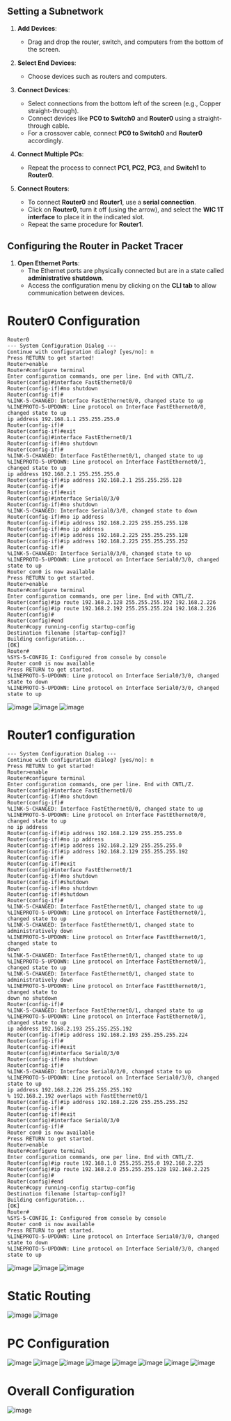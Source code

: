 ## Setting a Subnetwork

1. **Add Devices**: 
   - Drag and drop the router, switch, and computers from the bottom of the screen.

2. **Select End Devices**:
   - Choose devices such as routers and computers.

3. **Connect Devices**:
   - Select connections from the bottom left of the screen (e.g., Copper straight-through).
   - Connect devices like **PC0 to Switch0** and **Router0** using a straight-through cable. 
   - For a crossover cable, connect **PC0 to Switch0** and **Router0** accordingly.
   
4. **Connect Multiple PCs**:
   - Repeat the process to connect **PC1, PC2, PC3**, and **Switch1** to **Router0**.

5. **Connect Routers**:
   - To connect **Router0** and **Router1**, use a **serial connection**.
   - Click on **Router0**, turn it off (using the arrow), and select the **WIC 1T interface** to place it in the indicated slot.
   - Repeat the same procedure for **Router1**.

## Configuring the Router in Packet Tracer

1. **Open Ethernet Ports**:
   - The Ethernet ports are physically connected but are in a state called **administrative shutdown**.
   - Access the configuration menu by clicking on the **CLI tab** to allow communication between devices.

# Router0 Configuration
```shell
Router0
--- System Configuration Dialog ---
Continue with configuration dialog? [yes/no]: n
Press RETURN to get started!
Router>enable
Router#configure terminal
Enter configuration commands, one per line. End with CNTL/Z.
Router(config)#interface FastEthernet0/0
Router(config-if)#no shutdown
Router(config-if)#
%LINK-5-CHANGED: Interface FastEthernet0/0, changed state to up
%LINEPROTO-5-UPDOWN: Line protocol on Interface FastEthernet0/0, changed state to up
ip address 192.168.1.1 255.255.255.0
Router(config-if)#
Router(config-if)#exit
Router(config)#interface FastEthernet0/1
Router(config-if)#no shutdown
Router(config-if)#
%LINK-5-CHANGED: Interface FastEthernet0/1, changed state to up
%LINEPROTO-5-UPDOWN: Line protocol on Interface FastEthernet0/1, changed state to up
ip address 192.168.2.1 255.255.255.0
Router(config-if)#ip address 192.168.2.1 255.255.255.128
Router(config-if)#
Router(config-if)#exit
Router(config)#interface Serial0/3/0
Router(config-if)#no shutdown
%LINK-5-CHANGED: Interface Serial0/3/0, changed state to down
Router(config-if)#no ip address
Router(config-if)#ip address 192.168.2.225 255.255.255.128
Router(config-if)#no ip address
Router(config-if)#ip address 192.168.2.225 255.255.255.128
Router(config-if)#ip address 192.168.2.225 255.255.255.252
Router(config-if)#
%LINK-5-CHANGED: Interface Serial0/3/0, changed state to up
%LINEPROTO-5-UPDOWN: Line protocol on Interface Serial0/3/0, changed state to up
Router con0 is now available
Press RETURN to get started.
Router>enable
Router#configure terminal
Enter configuration commands, one per line. End with CNTL/Z.
Router(config)#ip route 192.168.2.128 255.255.255.192 192.168.2.226
Router(config)#ip route 192.168.2.192 255.255.255.224 192.168.2.226
Router(config)#
Router(config)#end
Router#copy running-config startup-config
Destination filename [startup-config]?
Building configuration...
[OK]
Router#
%SYS-5-CONFIG_I: Configured from console by console
Router con0 is now available
Press RETURN to get started.
%LINEPROTO-5-UPDOWN: Line protocol on Interface Serial0/3/0, changed state to down
%LINEPROTO-5-UPDOWN: Line protocol on Interface Serial0/3/0, changed state to up
```
![image](https://github.com/user-attachments/assets/879eb506-4500-4c74-883b-f2842f7f5adc)
![image](https://github.com/user-attachments/assets/86713e9b-7309-4287-9d6e-bf614ac016c4)
![image](https://github.com/user-attachments/assets/d7c1aeaa-786f-424d-8606-fa20e236e355)


# Router1 configuration
```shell
--- System Configuration Dialog ---
Continue with configuration dialog? [yes/no]: n
Press RETURN to get started!
Router>enable
Router#configure terminal
Enter configuration commands, one per line. End with CNTL/Z.
Router(config)#interface FastEthernet0/0
Router(config-if)#no shutdown
Router(config-if)#
%LINK-5-CHANGED: Interface FastEthernet0/0, changed state to up
%LINEPROTO-5-UPDOWN: Line protocol on Interface FastEthernet0/0, changed state to up
no ip address
Router(config-if)#ip address 192.168.2.129 255.255.255.0
Router(config-if)#no ip address
Router(config-if)#ip address 192.168.2.129 255.255.255.0
Router(config-if)#ip address 192.168.2.129 255.255.255.192
Router(config-if)#
Router(config-if)#exit
Router(config)#interface FastEthernet0/1
Router(config-if)#no shutdown
Router(config-if)#shutdown
Router(config-if)#no shutdown
Router(config-if)#shutdown
Router(config-if)#
%LINK-5-CHANGED: Interface FastEthernet0/1, changed state to up
%LINEPROTO-5-UPDOWN: Line protocol on Interface FastEthernet0/1, changed state to up
%LINK-5-CHANGED: Interface FastEthernet0/1, changed state to administratively down
%LINEPROTO-5-UPDOWN: Line protocol on Interface FastEthernet0/1, changed state to
down
%LINK-5-CHANGED: Interface FastEthernet0/1, changed state to up
%LINEPROTO-5-UPDOWN: Line protocol on Interface FastEthernet0/1, changed state to up
%LINK-5-CHANGED: Interface FastEthernet0/1, changed state to administratively down
%LINEPROTO-5-UPDOWN: Line protocol on Interface FastEthernet0/1, changed state to
down no shutdown
Router(config-if)#
%LINK-5-CHANGED: Interface FastEthernet0/1, changed state to up
%LINEPROTO-5-UPDOWN: Line protocol on Interface FastEthernet0/1, changed state to up
ip address 192.168.2.193 255.255.255.192
Router(config-if)#ip address 192.168.2.193 255.255.255.224
Router(config-if)#
Router(config-if)#exit
Router(config)#interface Serial0/3/0
Router(config-if)#no shutdown
Router(config-if)#
%LINK-5-CHANGED: Interface Serial0/3/0, changed state to up
%LINEPROTO-5-UPDOWN: Line protocol on Interface Serial0/3/0, changed state to up
ip address 192.168.2.226 255.255.255.192
% 192.168.2.192 overlaps with FastEthernet0/1
Router(config-if)#ip address 192.168.2.226 255.255.255.252
Router(config-if)#
Router(config-if)#exit
Router(config)#interface Serial0/3/0
Router(config-if)#
Router con0 is now available
Press RETURN to get started.
Router>enable
Router#configure terminal
Enter configuration commands, one per line. End with CNTL/Z.
Router(config)#ip route 192.168.1.0 255.255.255.0 192.168.2.225
Router(config)#ip route 192.168.2.0 255.255.255.128 192.168.2.225
Router(config)#
Router(config)#end
Router#copy running-config startup-config
Destination filename [startup-config]?
Building configuration...
[OK]
Router#
%SYS-5-CONFIG_I: Configured from console by console
Router con0 is now available
Press RETURN to get started.
%LINEPROTO-5-UPDOWN: Line protocol on Interface Serial0/3/0, changed state to down
%LINEPROTO-5-UPDOWN: Line protocol on Interface Serial0/3/0, changed state to up
```
![image](https://github.com/user-attachments/assets/595af7d4-28cf-4d00-b8f7-bd9f0bed309d)
![image](https://github.com/user-attachments/assets/6f166dd9-cf30-4797-bf6f-23aa305eb8f2)
![image](https://github.com/user-attachments/assets/ac69ca3a-b12c-4141-b5c1-f77a40fa01d9)

# Static Routing
![image](https://github.com/user-attachments/assets/fce92d5e-a0ec-469a-8883-4cda1dc842d7)
![image](https://github.com/user-attachments/assets/d928c2f0-075d-403c-9ad0-f083612a712e)


# PC Configuration
![image](https://github.com/user-attachments/assets/af1ac3e2-d5e0-4d08-b1aa-1101b5de2a38)
![image](https://github.com/user-attachments/assets/112c06ab-7c3d-485c-accd-3604591e76f0)
![image](https://github.com/user-attachments/assets/f0d27767-87f2-4267-b924-8e44d4314510)
![image](https://github.com/user-attachments/assets/56545467-e9e2-4570-9eb3-8df436bd3ba3)
![image](https://github.com/user-attachments/assets/e89fb15b-29ad-48ae-87d3-2e71cad24a05)
![image](https://github.com/user-attachments/assets/6f9a669c-0b79-4321-8ea5-456f7b3a2f86)
![image](https://github.com/user-attachments/assets/310464e0-211a-4cbf-9ba5-78d3d6fdd2e5)
![image](https://github.com/user-attachments/assets/c9c7e32f-1299-4d55-ac0b-d5240cff2ac5)


# Overall Configuration
![image](https://github.com/user-attachments/assets/4bdcf8ba-98a6-4d16-b616-6b06267679c2)

